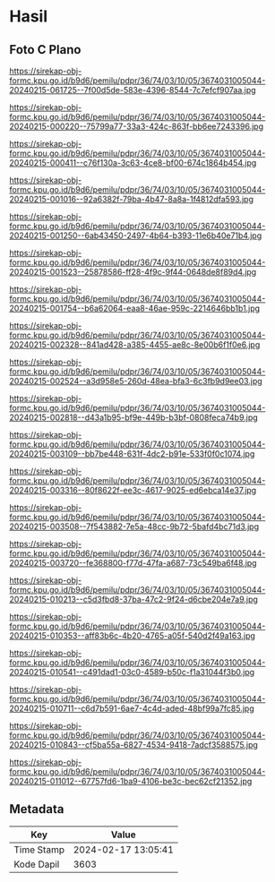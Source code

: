 # Hasil

## Foto C Plano

https://sirekap-obj-formc.kpu.go.id/b9d6/pemilu/pdpr/36/74/03/10/05/3674031005044-20240215-061725--7f00d5de-583e-4396-8544-7c7efcf907aa.jpg

https://sirekap-obj-formc.kpu.go.id/b9d6/pemilu/pdpr/36/74/03/10/05/3674031005044-20240215-000220--75799a77-33a3-424c-863f-bb6ee7243396.jpg

https://sirekap-obj-formc.kpu.go.id/b9d6/pemilu/pdpr/36/74/03/10/05/3674031005044-20240215-000411--c76f130a-3c63-4ce8-bf00-674c1864b454.jpg

https://sirekap-obj-formc.kpu.go.id/b9d6/pemilu/pdpr/36/74/03/10/05/3674031005044-20240215-001016--92a6382f-79ba-4b47-8a8a-1f4812dfa593.jpg

https://sirekap-obj-formc.kpu.go.id/b9d6/pemilu/pdpr/36/74/03/10/05/3674031005044-20240215-001250--6ab43450-2497-4b64-b393-11e6b40e71b4.jpg

https://sirekap-obj-formc.kpu.go.id/b9d6/pemilu/pdpr/36/74/03/10/05/3674031005044-20240215-001523--25878586-ff28-4f9c-9f44-0648de8f89d4.jpg

https://sirekap-obj-formc.kpu.go.id/b9d6/pemilu/pdpr/36/74/03/10/05/3674031005044-20240215-001754--b6a62064-eaa8-46ae-959c-2214646bb1b1.jpg

https://sirekap-obj-formc.kpu.go.id/b9d6/pemilu/pdpr/36/74/03/10/05/3674031005044-20240215-002328--841ad428-a385-4455-ae8c-8e00b6f1f0e6.jpg

https://sirekap-obj-formc.kpu.go.id/b9d6/pemilu/pdpr/36/74/03/10/05/3674031005044-20240215-002524--a3d958e5-260d-48ea-bfa3-6c3fb9d9ee03.jpg

https://sirekap-obj-formc.kpu.go.id/b9d6/pemilu/pdpr/36/74/03/10/05/3674031005044-20240215-002818--d43a1b95-bf9e-449b-b3bf-0808feca74b9.jpg

https://sirekap-obj-formc.kpu.go.id/b9d6/pemilu/pdpr/36/74/03/10/05/3674031005044-20240215-003109--bb7be448-631f-4dc2-b91e-533f0f0c1074.jpg

https://sirekap-obj-formc.kpu.go.id/b9d6/pemilu/pdpr/36/74/03/10/05/3674031005044-20240215-003316--80f8622f-ee3c-4617-9025-ed6ebca14e37.jpg

https://sirekap-obj-formc.kpu.go.id/b9d6/pemilu/pdpr/36/74/03/10/05/3674031005044-20240215-003508--7f543882-7e5a-48cc-9b72-5bafd4bc71d3.jpg

https://sirekap-obj-formc.kpu.go.id/b9d6/pemilu/pdpr/36/74/03/10/05/3674031005044-20240215-003720--fe368800-f77d-47fa-a687-73c549ba6f48.jpg

https://sirekap-obj-formc.kpu.go.id/b9d6/pemilu/pdpr/36/74/03/10/05/3674031005044-20240215-010213--c5d3fbd8-37ba-47c2-9f24-d6cbe204e7a9.jpg

https://sirekap-obj-formc.kpu.go.id/b9d6/pemilu/pdpr/36/74/03/10/05/3674031005044-20240215-010353--aff83b6c-4b20-4765-a05f-540d2f49a163.jpg

https://sirekap-obj-formc.kpu.go.id/b9d6/pemilu/pdpr/36/74/03/10/05/3674031005044-20240215-010541--c491dad1-03c0-4589-b50c-f1a31044f3b0.jpg

https://sirekap-obj-formc.kpu.go.id/b9d6/pemilu/pdpr/36/74/03/10/05/3674031005044-20240215-010711--c6d7b591-6ae7-4c4d-aded-48bf99a7fc85.jpg

https://sirekap-obj-formc.kpu.go.id/b9d6/pemilu/pdpr/36/74/03/10/05/3674031005044-20240215-010843--cf5ba55a-6827-4534-9418-7adcf3588575.jpg

https://sirekap-obj-formc.kpu.go.id/b9d6/pemilu/pdpr/36/74/03/10/05/3674031005044-20240215-011012--67757fd6-1ba9-4106-be3c-bec62cf21352.jpg


## Metadata

| Key        | Value               |
| ---------- | ------------------- |
| Time Stamp | 2024-02-17 13:05:41 |
| Kode Dapil | 3603                |



